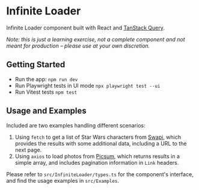 # Infinite Loader

Infinite Loader component built with React and [TanStack Query]("https://tanstack.com/query/v4/docs/react/overview").

_Note: this is just a learning exercise, not a complete component and not meant for production – please use at your own discretion._

## Getting Started

-   Run the app: `npm run dev`
-   Run Playwright tests in UI mode `npx playwright test --ui`
-   Run Vitest tests `npm test`

## Usage and Examples

Included are two examples handling different scenarios:

1. Using `fetch` to get a list of Star Wars characters from [Swapi]("https://swapi.dev"), which provides the results with some additional data, including a URL to the next page.
2. Using `axios` to load photos from [Picsum]("https://picsum.photos"), which returns results in a simple array, and includes pagination information in `Link` headers.

Please refer to `src/InfiniteLoader/types.ts` for the component's interface, and find the usage examples in `src/Examples`.
